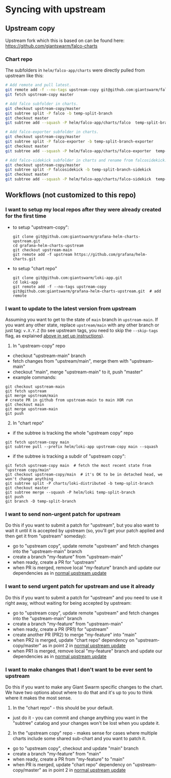 # Syncing with upstream

## Upstream copy

Upstream fork which this is based on can be found here:
https://github.com/giantswarm/falco-charts

### Chart repo

The subfolders in `helm/falco-app/charts` were directly pulled from upstream like this:

```bash
# Add remote and pull latest.
git remote add -f --no-tags upstream-copy git@github.com:giantswarm/falco-charts.git
git fetch upstream-copy master

# Add falco subfolder in charts.
git checkout upstream-copy/master
git subtree split -P falco -b temp-split-branch
git checkout master
git subtree add --squash -P helm/falco-app/charts/falco  temp-split-branch

# Add falco-exporter subfolder in charts.
git checkout upstream-copy/master
git subtree split -P falco-exporter -b temp-split-branch-exporter
git checkout master
git subtree add --squash -P helm/falco-app/charts/falco-exporter  temp-split-branch-exporter

# Add falco-sidekick subfolder in charts and rename from falcosidekick.
git checkout upstream-copy/master
git subtree split -P falcosidekick -b temp-split-branch-sidekick
git checkout master
git subtree add --squash -P helm/falco-app/charts/falco-sidekick  temp-split-branch-sidekick
```

## Workflows (not customized to this repo)

### I want to setup my local repos after they were already created for the first time

- to setup "upstream-copy":

  ```
  git clone git@github.com:giantswarm/grafana-helm-charts-upstream.git
  cd grafana-helm-charts-upstream
  git checkout upstream-main
  git remote add -f upstream https://github.com/grafana/helm-charts.git
  ```

- to setup "chart repo"

  ```
  git clone git@github.com:giantswarm/loki-app.git
  cd loki-app
  git remote add -f --no-tags upstream-copy git@github.com:giantswarm/grafana-helm-charts-upstream.git  # add remote
  ```

### I want to update to the latest version from upstream

Assuming you want to get to the state of `main` branch in `upstream-main`. If you want any other state,
replace `upstream/main` with any other branch or just tag: `v.X.Y.Z` (to see upstream tags, you need to
skip the `--skip-tags` flag, as explained [above in set up instructions](#chart-repo)).

1. In "upstream-copy" repo
  - checkout "upstream-main" branch
  - fetch changes from "upstream/main", merge them with "upstream-main"
  - checkout "main", merge "upstream-main" to it, push "master"
  - example commands:

  ```
  git checkout upstream-main
  git fetch upstream
  git merge upstream/main
  # create PR in github from upstream-main to main XOR run
  git checkout main
  git merge upstream-main
  git push
  ```

2. In "chart repo"
  - if the subtree is tracking the whole "upstream copy" repo

  ```
  git fetch upstream-copy main
  git subtree pull --prefix helm/loki-app upstream-copy main --squash
  ```

  - if the subtree is tracking a subdir of "upstream copy":

  ```
  git fetch upstream-copy main  # fetch the most recent state from "upstream copy/main"
  git checkout upstream-copy/main  # it's OK to be in detached head, we won't change anything
  git subtree split -P charts/loki-distributed -b temp-split-branch
  git checkout master
  git subtree merge --squash -P helm/loki temp-split-branch
  git push
  git branch -D temp-split-branch
  ```

### I want to send non-urgent patch for upstream

Do this if you want to submit a patch for "upstream", but you also want to wait it until it
is accepted by upstream (so, you'll get your patch applied and then get it from "upstream" someday):

- go to "upstream copy", update remote "upstream" and fetch changes into the "upstream-main" branch
- create a branch "my-feature" from "upstream-main"
- when ready, create a PR for "upstream"
- when PR is merged, remove local "my-feature" branch and update our dependencies as in [normal upstream update](#I-want-to-update-to-the-latest-version-from-upstream)

### I want to send urgent patch for upstream and use it already

Do this if you want to submit a patch for "upstream" and you need to use it right away, without waiting
for being accepted by upstream:

- go to "upstream copy", update remote "upstream" and fetch changes into the "upstream-main" branch
- create a branch "my-feature" from "upstream-main"
- when ready, create a PR (PR1) for "upstream"
- create another PR (PR2) to merge "my-feature" into "main"
- when PR2 is merged, update "chart repo" dependency on "upstream-copy/master" as in point 2 in [normal upstream update](#I-want-to-update-to-the-latest-version-from-upstream)
- when PR1 is merged, remove local "my-feature" branch and update our dependencies as in [normal upstream update](#I-want-to-update-to-the-latest-version-from-upstream)

### I want to make changes that I don't want to be ever sent to upstream

Do this if you want to make any Giant Swarm specific changes to the chart.
We have two options about where to do that and it's up to you to think where it makes the most
sense.

1. In the "chart repo" - this should be your default.

  - just do it - you can commit and change anything you want in the "subtree" catalog and your
    changes won't be lost when you update it.

2. In the "upstream copy" repo - makes sense for cases where multiple charts include some shared
   sub-chart and you want to patch it.

  - go to "upstream copy", checkout and update "main" branch
  - create a branch "my-feature" from "main"
  - when ready, create a PR from "my-feature" to "main"
  - when PR is merged, update "chart repo" dependency on "upstream-copy/master" as in point 2 in [normal upstream update](#I-want-to-update-to-the-latest-version-from-upstream)
